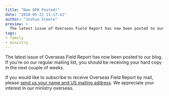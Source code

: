 ```yaml
---
title: "New OFR Posted!"
date: "2010-05-22 21:17:41"
author: "Joshua Steele"
preview: >
  The latest issue of Overseas Field Report has now been posted to our blog. If you’re on our regular mailing list, you should be receiving your hard copy in the next couple of weeks.
tags:
- family
- ministry
---
```


The latest issue of Overseas Field Report has now been posted to our blog. If you’re on our regular mailing list, you should be receiving your hard copy in the next couple of weeks.

If you would like to subscribe to receive Overseas Field Report by mail, please <a href="http://www.ofreport.com/contact/">send us your name and US mailing address</a>. We appreciate your interest in our ministry overseas.
